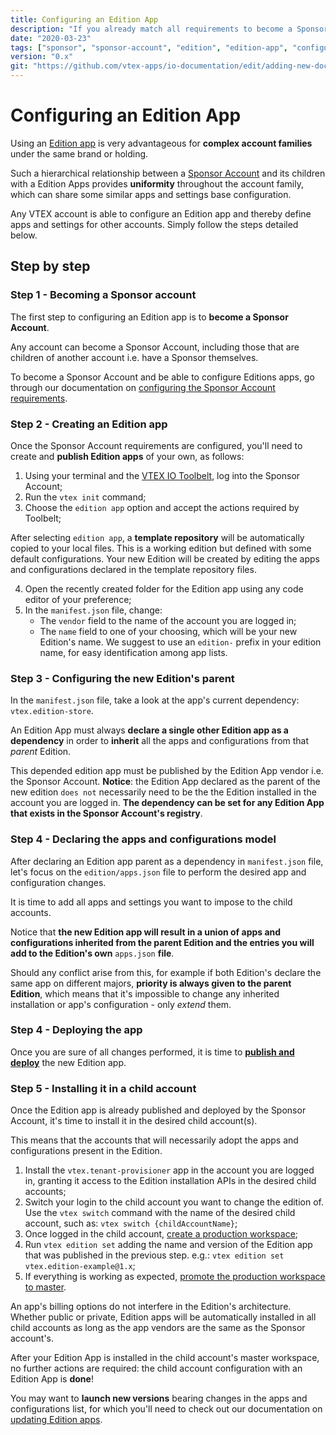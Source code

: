 ```yaml
---
title: Configuring an Edition App
description: "If you already match all requirements to become a Sponsor Account, learn now how to configure your own Edition Apps for child accounts!"
date: "2020-03-23"
tags: ["sponsor", "sponsor-account", "edition", "edition-app", "configure", "configuring"]
version: "0.x"
git: "https://github.com/vtex-apps/io-documentation/edit/adding-new-docs/docs/en/Recipes/development/configuring-an-edition-app.md"
---
```


# Configuring an Edition App

Using an [Edition app](https://vtex.io/docs/concepts/edition-app/) is very advantageous for **complex account families** under the same brand or holding.

Such a hierarchical relationship between a [Sponsor Account](https://vtex.io/docs/concepts/sponsor-account/) and its children with a Edition Apps provides **uniformity** throughout the account family, which can share some similar apps and settings base configuration.

Any VTEX account is able to configure an Edition app and thereby define apps and settings for other accounts. Simply follow the steps detailed below. 

## Step by step

### Step 1 - Becoming a Sponsor account

The first step to configuring an Edition app is to **become a Sponsor Account**.

Any account can become a Sponsor Account, including those that are children of another account i.e. have a Sponsor themselves.

To become a Sponsor Account and be able to configure Editions apps, go through our documentation on [configuring the Sponsor Account requirements](https://vtex.io/docs/recipes/development/configuring-the-sponsor-account-requirements/).

### Step 2 - Creating an Edition app

Once the Sponsor Account requirements are configured, you'll need to create and **publish Edition apps** of your own, as follows:

1. Using your terminal and the [VTEX IO Toolbelt](https://vtex.io/docs/recipes/development/vtex-io-cli-installment-and-command-reference), log into the Sponsor Account;
2. Run the `vtex init` command;
3. Choose the `edition app` option and accept the actions required by Toolbelt;

<div class="alert alert-info">
After selecting <code>edition app</code>, a <b>template repository</b> will be automatically copied to your local files. This is a working edition but defined with some default configurations. Your new Edition will be created by editing the apps and configurations declared in the template repository files.
</div>

4. Open the recently created folder for the Edition app using any code editor of your preference;
5. In the `manifest.json` file, change:
   - The `vendor` field to the name of the account you are logged in;
   - The `name` field to one of your choosing, which will be your new Edition's name. We suggest to use an `edition-` prefix in your edition name, for easy identification among app lists.

### Step 3 - Configuring the new Edition's parent

In the `manifest.json` file, take a look at the app's current dependency: `vtex.edition-store`.

An Edition App must always **declare a single other Edition app as a dependency** in order to **inherit** all the apps and configurations from that *parent* Edition.

<div class="alert alert-info">
This depended edition app must be published by the Edition App vendor i.e. the Sponsor Account. <b>Notice</b>: the Edition App declared as the parent of the new edition <code>does not</code> necessarily need to be the the Edition installed in the account you are logged in. <b>The dependency can be set for any Edition App that exists in the Sponsor Account's registry</b>.
</div>

### Step 4 - Declaring the apps and configurations model

After declaring an Edition app parent as a dependency in `manifest.json` file, let's focus on the `edition/apps.json` file to perform the desired app and configuration changes.

It is time to add all apps and settings you want to impose to the child accounts. 

Notice that **the new Edition app will result in a union of apps and configurations inherited from the parent Edition and the entries you will add to the Edition's own** `apps.json` **file**.

Should any conflict arise from this, for example if both Edition's declare the same app on different majors, **priority is always given to the parent Edition**, which means that it's impossible to change any inherited installation or app's configuration - only *extend* them.

### Step 4 - Deploying the app

Once you are sure of all changes performed, it is time to [**publish and deploy**](https://vtex.io/docs/recipes/store/publishing-an-app) the new Edition app.

### Step 5 - Installing it in a child account

Once the Edition app is already published and deployed by the Sponsor Account, it's time to install it in the desired child account(s). 

This means that the accounts that will necessarily adopt the apps and configurations present in the Edition.

1. Install the `vtex.tenant-provisioner` app in the account you are logged in, granting it access to the Edition installation APIs in the desired child accounts;
2. Switch your login to the child account you want to change the edition of. Use the `vtex switch` command with the name of the desired child account, such as: `vtex switch {childAccountName}`;
3. Once logged in the child account, [create a production workspace](https://vtex.io/docs/recipes/development/creating-a-production-workspace);
4. Run `vtex edition set` adding the name and version of the Edition app that was published in the previous step. e.g.: `vtex edition set vtex.edition-example@1.x`;
5. If everything is working as expected, [promote the production workspace to master](https://vtex.io/docs/recipes/development/promoting-a-workspace-to-master).

<div class="alert alert-info">
An app's billing options do not interfere in the Edition's architecture. Whether public or private, Edition apps will be automatically installed in all child accounts as long as the app vendors are the same as the Sponsor account's.
</div>

After your Edition App is installed in the child account's master workspace, no further actions are required: the child account configuration with an Edition App is **done**!

You may want to **launch new versions** bearing changes in the apps and configurations list, for which you'll need to check out our documentation on [updating Edition apps](https://vtex.io/docs/recipes/development/updating-edition-apps/).
